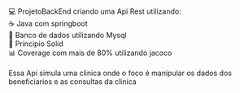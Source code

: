 💻 ProjetoBackEnd criando uma Api Rest utilizando: <br>
☕ Java com springboot <br>
🐬 Banco de dados utilizando Mysql <br>
🧬 Principio Solid <br>
📊 Coverage com mais de 80% utilizando jacoco <br>
<br>
Essa Api simula uma clinica onde o foco é manipular os dados dos beneficiarios e as consultas da clinica
